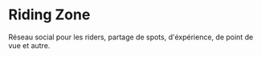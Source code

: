 Riding Zone
=======

Réseau social pour les riders, partage de spots, d'éxpérience, de point de vue et autre.

